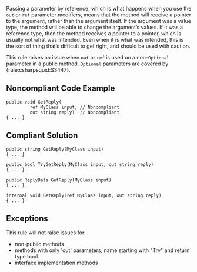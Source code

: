 Passing a parameter by reference, which is what happens when you use the `out` or `ref` parameter modifiers, means that the method will receive a pointer to the argument, rather than the argument itself. If the argument was a value type, the method will be able to change the argument’s values. If it was a reference type, then the method receives a pointer to a pointer, which is usually not what was intended. Even when it is what was intended, this is the sort of thing that’s difficult to get right, and should be used with caution.
 
This rule raises an issue when `out` or `ref` is used on a non-`Optional` parameter in a public method. `Optional` parameters are covered by {rule:csharpsquid:S3447}.
 
## Noncompliant Code Example

    public void GetReply(
             ref MyClass input, // Noncompliant
             out string reply)  // Noncompliant
    { ... }

## Compliant Solution

    public string GetReply(MyClass input)
    { ... }
    
    public bool TryGetReply(MyClass input, out string reply)
    { ... }
    
    public ReplyData GetReply(MyClass input)
    { ... }
    
    internal void GetReply(ref MyClass input, out string reply)
    { ... }

## Exceptions
 
This rule will not raise issues for:
 
- non-public methods
- methods with only 'out' parameters, name starting with "Try" and return type bool.
- interface implementation methods